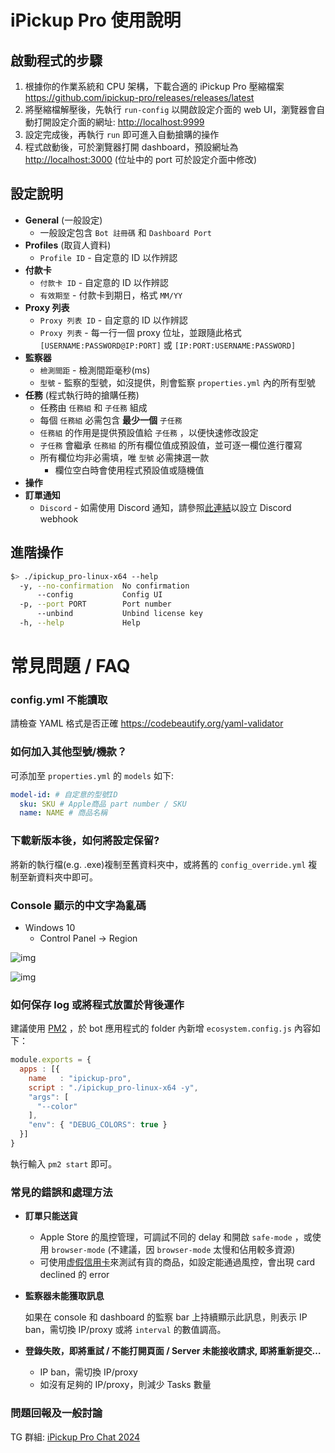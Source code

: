 # iPickup Pro 使用說明


## 啟動程式的步驟

1.  根據你的作業系統和 CPU 架構，下載合適的 iPickup Pro 壓縮檔案 <https://github.com/ipickup-pro/releases/releases/latest>
2.  將壓縮檔解壓後，先執行 `run-config` 以開啟設定介面的 web UI，瀏覽器會自動打開設定介面的網址: <http://localhost:9999>
3.  設定完成後，再執行 `run` 即可進入自動搶購的操作
4.  程式啟動後，可於瀏覽器打開 dashboard，預設網址為 <http://localhost:3000> (位址中的 port 可於設定介面中修改)


## 設定說明

-   **General** (一般設定)
    -   一般設定包含 `Bot 註冊碼` 和 `Dashboard Port`
-   **Profiles** (取貨人資料)
    -   `Profile ID` - 自定意的 ID 以作辨認
-   **付款卡**
    -   `付款卡 ID` - 自定意的 ID 以作辨認
    -   `有效期至` - 付款卡到期日，格式 `MM/YY`
-   **Proxy 列表**
    -   `Proxy 列表 ID` - 自定意的 ID 以作辨認
    -   `Proxy 列表` - 每一行一個 proxy 位址，並跟隨此格式 `[USERNAME:PASSWORD@IP:PORT]` 或 `[IP:PORT:USERNAME:PASSWORD]`
-   **監察器**
    -   `檢測間距` - 檢測間距毫秒(ms)
    -   `型號` - 監察的型號，如沒提供，則會監察 `properties.yml` 內的所有型號
-   **任務** (程式執行時的搶購任務)
    -   任務由 `任務組` 和 `子任務` 組成
    -   每個 `任務組` 必需包含 **最少一個** `子任務`
    -   `任務組` 的作用是提供預設值給 `子任務` ，以便快速修改設定
    -   `子任務` 會繼承 `任務組` 的所有欄位值成預設值，並可逐一欄位進行覆寫
    -   所有欄位均非必需填，唯 `型號` 必需揀選一款
        -   欄位空白時會使用程式預設值或隨機值
-   **操作**
-   **訂單通知**
    -   `Discord` - 如需使用 Discord 通知，請參照[此連結](https://support.discord.com/hc/en-us/articles/228383668-Intro-to-Webhooks)以設立 Discord webhook


## 進階操作

```sh
$> ./ipickup_pro-linux-x64 --help
  -y, --no-confirmation  No confirmation
      --config           Config UI
  -p, --port PORT        Port number
      --unbind           Unbind license key
  -h, --help             Help
```


# 常見問題 / FAQ


### config.yml 不能讀取

請檢查 YAML 格式是否正確 <https://codebeautify.org/yaml-validator>


### 如何加入其他型號/機款？

可添加至 `properties.yml` 的 `models` 如下:

```yaml
model-id: # 自定意的型號ID
  sku: SKU # Apple商品 part number / SKU
  name: NAME # 商品名稱
```


### 下載新版本後，如何將設定保留?

將新的執行檔(e.g. .exe)複制至舊資料夾中，或將舊的 `config_override.yml` 複制至新資料夾中即可。


### Console 顯示的中文字為亂碼

-   Windows 10
    -   Control Panel -> Region

![img](https://i.imgur.com/XVzgFyb.png)

![img](https://i.imgur.com/jT3pNVc.png)


### **如何保存 log 或將程式放置於背後運作**

建議使用 [PM2](https://pm2.keymetrics.io/) ，於 bot 應用程式的 folder 內新增 `ecosystem.config.js` 內容如下：

```javascript
module.exports = {
  apps : [{
    name   : "ipickup-pro",
    script : "./ipickup_pro-linux-x64 -y",
    "args": [
      "--color"
    ],
    "env": { "DEBUG_COLORS": true }
  }]
}
```

執行輸入 `pm2 start` 即可。


### 常見的錯誤和處理方法

-   **訂單只能送貨**
    -   Apple Store 的風控管理，可調試不同的 delay 和開啟 `safe-mode` ，或使用 `browser-mode` (不建議，因 `browser-mode` 太慢和佔用較多資源)
    -   可使用[虚假信用卡](https://saijogeorge.com/dummy-credit-card-generator/)來測試有貨的商品，如設定能通過風控，會出現 card declined 的 error

-   **監察器未能獲取訊息**
    
    如果在 console 和 dashboard 的監察 bar 上持續顯示此訊息，則表示 IP ban，需切換 IP/proxy 或將 `interval` 的數值調高。

-   **登錄失敗，即將重試 / 不能打開頁面 / Server 未能接收請求, 即將重新提交&#x2026;**
    -   IP ban，需切換 IP/proxy
    -   如沒有足夠的 IP/proxy，則減少 Tasks 數量


### 問題回報及一般討論

TG 群組: [iPickup Pro Chat 2024](https://t.me/+7t9rErmqZJQ2ODI1)
